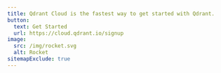 ```yaml
---
title: Qdrant Cloud is the fastest way to get started with Qdrant.
button:
  text: Get Started
  url: https://cloud.qdrant.io/signup
image: 
  src: /img/rocket.svg
  alt: Rocket
sitemapExclude: true
---
```

